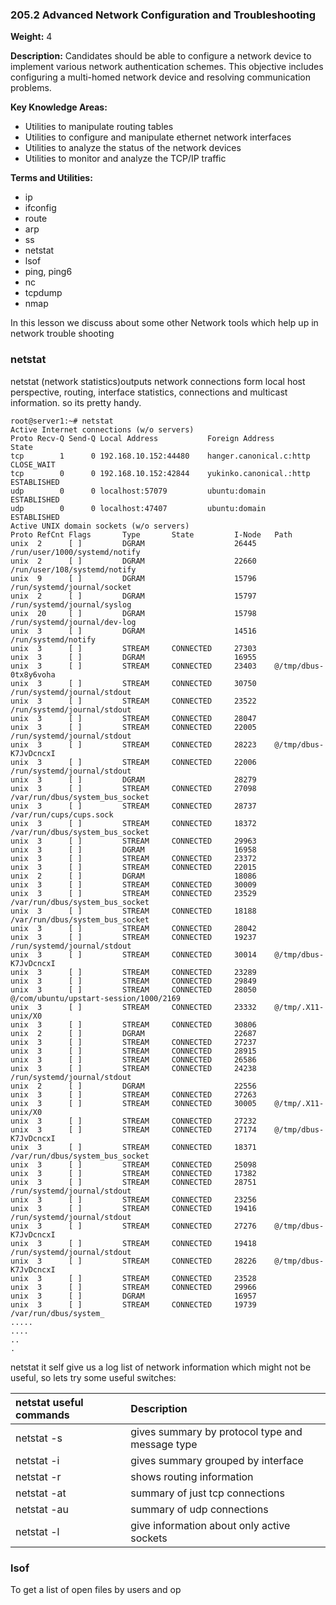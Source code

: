 ### **205.2 Advanced Network Configuration and Troubleshooting**

**Weight:** 4

**Description:** Candidates should be able to configure a network device to implement various network authentication schemes. This objective includes configuring a multi-homed network device and resolving communication problems.

**Key Knowledge Areas:**

* Utilities to manipulate routing tables
* Utilities to configure and manipulate ethernet network interfaces
* Utilities to analyze the status of the network devices
* Utilities to monitor and analyze the TCP/IP traffic

**Terms and Utilities:**

* ip
* ifconfig
* route
* arp
* ss
* netstat
* lsof
* ping, ping6
* nc
* tcpdump
* nmap

In this lesson we discuss about some other Network tools which help up in network trouble shooting

### netstat

netstat \(network statistics\)outputs network connections form local host perspective, routing, interface statistics, connections and multicast information. so its pretty handy.

```
root@server1:~# netstat 
Active Internet connections (w/o servers)
Proto Recv-Q Send-Q Local Address           Foreign Address         State      
tcp        1      0 192.168.10.152:44480    hanger.canonical.c:http CLOSE_WAIT 
tcp        0      0 192.168.10.152:42844    yukinko.canonical.:http ESTABLISHED
udp        0      0 localhost:57079         ubuntu:domain           ESTABLISHED
udp        0      0 localhost:47407         ubuntu:domain           ESTABLISHED
Active UNIX domain sockets (w/o servers)
Proto RefCnt Flags       Type       State         I-Node   Path
unix  2      [ ]         DGRAM                    26445    /run/user/1000/systemd/notify
unix  2      [ ]         DGRAM                    22660    /run/user/108/systemd/notify
unix  9      [ ]         DGRAM                    15796    /run/systemd/journal/socket
unix  2      [ ]         DGRAM                    15797    /run/systemd/journal/syslog
unix  20     [ ]         DGRAM                    15798    /run/systemd/journal/dev-log
unix  3      [ ]         DGRAM                    14516    /run/systemd/notify
unix  3      [ ]         STREAM     CONNECTED     27303    
unix  3      [ ]         DGRAM                    16955    
unix  3      [ ]         STREAM     CONNECTED     23403    @/tmp/dbus-0tx8y6voha
unix  3      [ ]         STREAM     CONNECTED     30750    /run/systemd/journal/stdout
unix  3      [ ]         STREAM     CONNECTED     23522    /run/systemd/journal/stdout
unix  3      [ ]         STREAM     CONNECTED     28047    
unix  3      [ ]         STREAM     CONNECTED     22005    /run/systemd/journal/stdout
unix  3      [ ]         STREAM     CONNECTED     28223    @/tmp/dbus-K7JvDcncxI
unix  3      [ ]         STREAM     CONNECTED     22006    /run/systemd/journal/stdout
unix  3      [ ]         DGRAM                    28279    
unix  3      [ ]         STREAM     CONNECTED     27098    /var/run/dbus/system_bus_socket
unix  3      [ ]         STREAM     CONNECTED     28737    /var/run/cups/cups.sock
unix  3      [ ]         STREAM     CONNECTED     18372    /var/run/dbus/system_bus_socket
unix  3      [ ]         STREAM     CONNECTED     29963    
unix  3      [ ]         DGRAM                    16958    
unix  3      [ ]         STREAM     CONNECTED     23372    
unix  3      [ ]         STREAM     CONNECTED     22015    
unix  2      [ ]         DGRAM                    18086    
unix  3      [ ]         STREAM     CONNECTED     30009    
unix  3      [ ]         STREAM     CONNECTED     23529    /var/run/dbus/system_bus_socket
unix  3      [ ]         STREAM     CONNECTED     18188    /var/run/dbus/system_bus_socket
unix  3      [ ]         STREAM     CONNECTED     28042    
unix  3      [ ]         STREAM     CONNECTED     19237    /run/systemd/journal/stdout
unix  3      [ ]         STREAM     CONNECTED     30014    @/tmp/dbus-K7JvDcncxI
unix  3      [ ]         STREAM     CONNECTED     23289    
unix  3      [ ]         STREAM     CONNECTED     29849    
unix  3      [ ]         STREAM     CONNECTED     28050    @/com/ubuntu/upstart-session/1000/2169
unix  3      [ ]         STREAM     CONNECTED     23332    @/tmp/.X11-unix/X0
unix  3      [ ]         STREAM     CONNECTED     30806    
unix  2      [ ]         DGRAM                    22687    
unix  3      [ ]         STREAM     CONNECTED     27237    
unix  3      [ ]         STREAM     CONNECTED     28915    
unix  3      [ ]         STREAM     CONNECTED     26586    
unix  3      [ ]         STREAM     CONNECTED     24238    /run/systemd/journal/stdout
unix  2      [ ]         DGRAM                    22556    
unix  3      [ ]         STREAM     CONNECTED     27263    
unix  3      [ ]         STREAM     CONNECTED     30005    @/tmp/.X11-unix/X0
unix  3      [ ]         STREAM     CONNECTED     27232    
unix  3      [ ]         STREAM     CONNECTED     27174    @/tmp/dbus-K7JvDcncxI
unix  3      [ ]         STREAM     CONNECTED     18371    /var/run/dbus/system_bus_socket
unix  3      [ ]         STREAM     CONNECTED     25098    
unix  3      [ ]         STREAM     CONNECTED     17382    
unix  3      [ ]         STREAM     CONNECTED     28751    /run/systemd/journal/stdout
unix  3      [ ]         STREAM     CONNECTED     23256    
unix  3      [ ]         STREAM     CONNECTED     19416    /run/systemd/journal/stdout
unix  3      [ ]         STREAM     CONNECTED     27276    @/tmp/dbus-K7JvDcncxI
unix  3      [ ]         STREAM     CONNECTED     19418    /run/systemd/journal/stdout
unix  3      [ ]         STREAM     CONNECTED     28226    @/tmp/dbus-K7JvDcncxI
unix  3      [ ]         STREAM     CONNECTED     23528    
unix  3      [ ]         STREAM     CONNECTED     29966    
unix  3      [ ]         DGRAM                    16957    
unix  3      [ ]         STREAM     CONNECTED     19739    /var/run/dbus/system_
.....
....
..
.
```

netstat it self give us a log list of network information which might not be useful, so lets try some useful switches:

| netstat useful  commands | Description |
| :--- | :--- |
| netstat -s | gives summary by protocol type and message type |
| netstat -i | gives summary grouped by interface |
| netstat -r | shows routing information |
| netstat -at | summary of just tcp connections |
| netstat -au | summary of udp connections |
| netstat -l | give information about only active sockets |



### lsof

To get a list of open files by users and op



